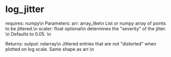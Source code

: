 # log_jitter

requires: numpy\n
Parameters: arr: array_like\n
            List or numpy array of points to be jittered.\n
            scaler: float optional\n
            determines the "severity" of the jitter. \n
            Defaults to 0.05. \n
 
Returns:   output: ndarray\n
           Jittered entries that are not "distorted" when plotted on log scale. Same shape as arr.\n
